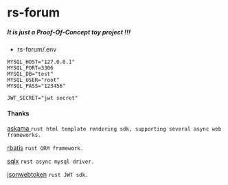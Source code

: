 # rs-forum 

##### It is just a Proof-Of-Concept toy project !!!

* rs-forum/.env
```
MYSQL_HOST="127.0.0.1"
MYSQL_PORT=3306
MYSQL_DB="test"
MYSQL_USER="root"
MYSQL_PASS="123456"

JWT_SECRET="jwt secret"
```



#### Thanks

[askama ](https://www.github.com/djc/askama) `rust html template rendering sdk, supporting several async web frameworks.`

[rbatis](https://github.com/rbatis/rbatis) `rust ORM framework.`

[sqlx](https://github.com/launchbadge/sqlx) `rust async mysql driver.`

[jsonwebtoken](https://github.com/Keats/jsonwebtoken) `rust JWT sdk.`
